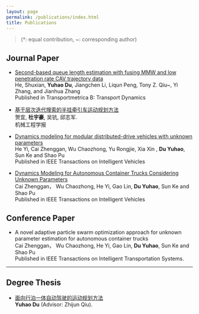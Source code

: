 ```yaml
---
layout: page
permalink: /publications/index.html
title: Publications
---
```


> (†: equal contribution, ~: corresponding author)

## Journal Paper
- [Second-based queue length estimation with fusing MMW and low penetration rate CAV trajectory data](https://www.tandfonline.com/doi/abs/10.1080/21680566.2024.2315509)<br>He, Shuxian, **Yuhao Du**, Jiangchen Li, Liqun Peng, Tony Z. Qiu~, Yi Zhang, and Jianhua Zhang<br>Published in Transportmetrica B: Transport Dynamics<br>

- [基于层次迭代搜索的半挂牵引车运动规划方法](https://qikan.cmes.org/jxgcxb/CN/10.3901/JME.2025.10.335#:~:text=%E9%92%88%E5%AF%B9%E5%8D%8A%E6%8C%82%E7%89%B5%E5%BC%95%E8%BD%A6%E8%BF%90%E5%8A%A8%E5%AD%A6%E6%A8%A1%E5%9E%8B%E4%B8%8E%E5%AE%89%E5%85%A8%E7%BA%A6%E6%9D%9F%E7%9A%84%E9%AB%98%E5%BA%A6%E9%9D%9E%E7%BA%BF%E6%80%A7%E5%AF%BC%E8%87%B4%E5%8A%A8%E6%80%81%E8%BD%A8%E8%BF%B9%E6%B1%82%E8%A7%A3%E6%95%88%E7%8E%87%E7%BC%93%E6%85%A2%E7%9A%84%E9%97%AE%E9%A2%98%EF%BC%8C%E6%8F%90%E5%87%BA%E4%B8%80%E7%A7%8D%E5%B1%82%E6%AC%A1%E8%BF%AD%E4%BB%A3%E6%90%9C%E7%B4%A2%E8%BD%A8%E8%BF%B9%E8%A7%84%E5%88%92%E6%96%B9%E6%B3%95%E3%80%82,%E9%A6%96%E5%85%88%EF%BC%8C%E5%9F%BA%E4%BA%8EFrenet%E5%9D%90%E6%A0%87%E7%B3%BB%E5%B0%86%E5%8D%8A%E6%8C%82%E7%89%B5%E5%BC%95%E8%BD%A6%E7%9A%84%E6%A8%AA%E7%BA%B5%E5%90%91%E8%BF%90%E5%8A%A8%E8%A7%A3%E8%80%A6%EF%BC%8C%E8%AE%BE%E8%AE%A1%E5%9F%BA%E4%BA%8E%E5%8D%8A%E6%8C%82%E7%89%B5%E5%BC%95%E8%BD%A6%E8%BF%90%E5%8A%A8%E5%AD%A6%E7%9A%84%E5%A4%9A%E9%A1%B9%E5%BC%8F%E8%BD%A8%E8%BF%B9%E9%87%87%E6%A0%B7%E6%B1%82%E8%A7%A3%E6%96%B9%E6%B3%95%EF%BC%8C%E5%88%86%E5%88%AB%E8%8E%B7%E5%8F%96%E7%89%B5%E5%BC%95%E8%BD%A6%E5%92%8C%E6%8B%96%E6%8C%82%E8%BD%A6%E7%9A%84%E8%BF%90%E5%8A%A8%E8%BD%A8%E8%BF%B9%E3%80%82%20%E5%85%B6%E6%AC%A1%EF%BC%8C%E4%B8%BA%E7%AE%80%E5%8C%96%E6%90%9C%E7%B4%A2%E8%BF%87%E7%A8%8B%EF%BC%8C%E6%8F%90%E5%8D%87%E8%BD%A8%E8%BF%B9%E6%B1%82%E8%A7%A3%E9%80%9F%E5%BA%A6%EF%BC%8C%E6%9E%84%E5%BB%BA%E5%85%88%E9%AA%8C%E6%8D%9F%E5%A4%B1%E4%BC%B0%E8%AE%A1%E6%A8%A1%E5%9E%8B%E5%B9%B6%E5%88%A9%E7%94%A8%E5%B1%82%E6%AC%A1%E8%BF%AD%E4%BB%A3%E6%90%9C%E7%B4%A2%E6%A1%86%E6%9E%B6%E8%8E%B7%E5%BE%97%E6%9C%80%E4%BC%98%E5%80%99%E9%80%89%E8%BD%A8%E8%BF%B9%E9%9B%86%E5%90%88%E3%80%82)<br>贺宜, **杜宇豪**, 吴钪, 邱志军.<br>机械工程学报

- [Dynamics modeling for modular distributed-drive vehicles with unknown parameters](https://ieeexplore.ieee.org/document/10769975)<br> He Yi, Cai Zhenggan, Wu Chaozhong, Yu Rongjie, Xia Xin , **Du Yuhao**, Sun Ke and Shao Pu <br>Published in IEEE Transactions on Intelligent Vehicles <br>
  
- [Dynamics Modeling for Autonomous Container Trucks Considering Unknown Parameters](https://ieeexplore.ieee.org/document/10423083)<br> Cai Zhenggan， Wu Chaozhong, He Yi, Gao Lin, **Du Yuhao**, Sun Ke and Shao Pu <br>Published in IEEE Transactions on Intelligent Vehicles <br>


## Conference Paper

- A novel adaptive particle swarm optimization
approach for unknown parameter estimation for autonomous container trucks<br> Cai Zhenggan， Wu Chaozhong, He Yi, Gao Lin, **Du Yuhao**, Sun Ke and Shao Pu  <br>Published in IEEE Transactions on Intelligent Transportation Systems.<br>

---


## Degree Thesis
- [面向行泊一体自动驾驶的运动规划方法](https://teleyuhao.github.io/mypaper/thesis/Master_thesis.pdf)<br>**Yuhao Du** (Advisor: Zhijun Qiu).<br>